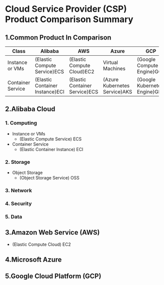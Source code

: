 # Cloud Service Provider (CSP) Product Comparison Summary

## 1.Common Product In Comparison

| Class | Alibaba | AWS | Azure | GCP |
| ----- | ----- | ----- | ----- | ----- |
| Instance or VMs | (Elastic Compute Service)ECS | (Elastic Compute Cloud)EC2 | Virtual Machines | (Google Compute Engine)GCE |
| Container Service | (Elastic Container Instance)ECI | (Elastic Container Service)ECS | (Azure Kubernetes Service)AKS | (Google Kubernetes Engine)GKE |


## 2.Alibaba Cloud
### 1. Computing
- Instance or VMs
  - (Elastic Compute Service) ECS
- Container Service
  - (Elastic Container Instance) ECI

### 2. Storage
- Object Storage
  - (Object Storage Service) OSS

### 3. Network

### 4. Security

### 5. Data

## 3.Amazon Web Service (AWS)
- (Elastic Compute Cloud) EC2

## 4.Microsoft Azure

## 5.Google Cloud Platform (GCP)
